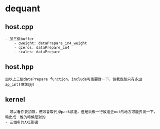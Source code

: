 # dequant
## host.cpp
    - 加三個buffer
        - qweight: dataPrepare_in4_weight
        - qzeros: dataPrepare_in4
        - scales: dataPrepare
## host.hpp
    加以上三個dataPrepare function，include可能要對一下，但我應該只有多加ap_int(應該@@)
## kernel
    - 可以看你要加哪，應該會取代掉pack那邊，但是最後一行放進去out的地方可能要測一下，輸出成一維的時候是對的
    - 三個多的AXI那邊
